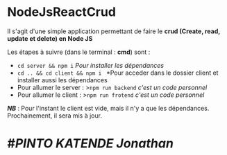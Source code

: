 # NodeJsReactCrud

Il s'agit d'une simple application permettant de faire le **crud (Create, read, update et delete) en Node JS**

Les étapes à suivre (dans le terminal : **cmd**) sont :

- `cd server && npm i` *Pour installer les dépendances*
- `cd .. && cd client && npm i ` *Pour acceder dans le dossier client et installer aussi les dépendances
- Pour allumer le server : >`npm run backend` *c'est un code personnel*
- Pour allumer le client : >`npm run frotend` *c'est un code personnel*

***NB*** : Pour l'instant le client est vide, mais il n'y a que les dépendances. Prochainement, il sera mis à jour.

#***PINTO KATENDE Jonathan***
====================================
